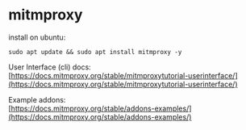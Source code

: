 # mitmproxy  

install on ubuntu:  
```
sudo apt update && sudo apt install mitmproxy -y
```  

User Interface (cli) docs:  
[https://docs.mitmproxy.org/stable/mitmproxytutorial-userinterface/](https://docs.mitmproxy.org/stable/mitmproxytutorial-userinterface/)  

Example addons:  
[https://docs.mitmproxy.org/stable/addons-examples/](https://docs.mitmproxy.org/stable/addons-examples/)  

